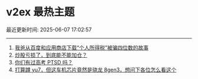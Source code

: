 # v2ex 最热主题

最近更新时间: 2025-06-07 17:02:57

--- 
1. [我爸从百度和应用商店下载“个人所得税”被骗四位数的故事](https://www.v2ex.com/t/1136968) 
2. [炒股亏损了，到底能不能加仓？](https://www.v2ex.com/t/1136982) 
3. [你们有过高考 PTSD 吗？](https://www.v2ex.com/t/1136984) 
4. [打算蹲 yu7，但这车机芯片竟然是骁龙 8gen3，想问下各位怎么看这个](https://www.v2ex.com/t/1136990) 
